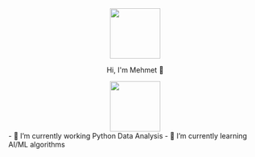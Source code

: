 <div id="header" align="center">
  <img src="https://media.giphy.com/media/WSBeyxvC1jH496xQGA/giphy.gif" width="100"/>
</div>

<div align='center'>
  <p> Hi, I'm Mehmet 👋 </p>
</div>

<div id="header" align="center">
  <img src="https://media.giphy.com/media/mIZ9rPeMKefm0/giphy.gif" width="100"/>
</div>
- 🔭 I’m currently working Python Data Analysis
- 🌱 I’m currently learning AI/ML algorithms


